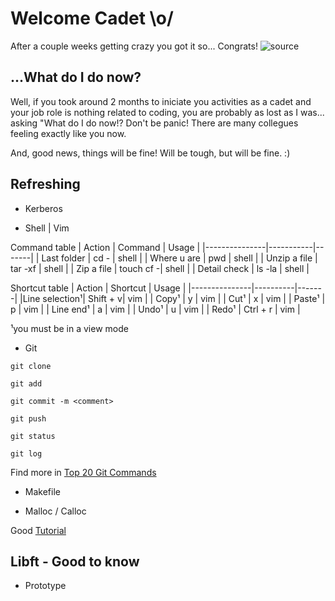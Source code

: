 # Welcome Cadet \o/

After a couple weeks getting crazy you got it so... Congrats!
![source](https://user-images.githubusercontent.com/61021800/74871349-14c6c180-533a-11ea-90c9-1b0e2d6fa505.gif)


## ...What do I do now?
Well, if you took around 2 months to iniciate you activities as a cadet and your job role is nothing related to coding, you are probably as lost as I was... asking "What do I do now!?
Don't be panic! There are many collegues feeling exactly like you now.

And, good news, things will be fine! Will be tough, but will be fine. :)

## Refreshing
* Kerberos

* Shell | Vim

Command table
| Action        | Command   | Usage |
|---------------|-----------|-------|
|  Last folder  |    cd -   | shell |
| Where u are   |    pwd    | shell |
| Unzip a file  | tar -xf   | shell |
| Zip a file    | touch cf -| shell |
| Detail check  | ls -la    | shell |


Shortcut table
| Action        | Shortcut | Usage |
|---------------|----------|-------|
|Line selection¹| Shift + v| vim   |
|     Copy¹     |     y    | vim   |
|     Cut¹      |     x    | vim   |
|    Paste¹     |     p    | vim   |
|   Line end¹   |     a    | vim   |
|     Undo¹     |     u    | vim   |
|     Redo¹     | Ctrl + r | vim   |

¹you must be in a view mode


* Git

`git clone`

`git add`

`git commit -m <comment>`
 
`git push`

`git status`

`git log`

Find more in [Top 20 Git Commands](https://dzone.com/articles/top-20-git-commands-with-examples)

* Makefile

* Malloc / Calloc

Good [Tutorial](https://www.embarcados.com.br/introducao-ao-makefile/)

## Libft - Good to know
* Prototype
